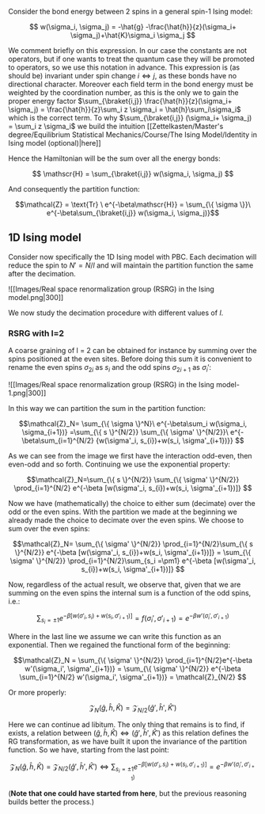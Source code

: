 Consider the bond energy between 2 spins in a general spin-1 Ising model:

$$ w(\sigma_i, \sigma_j) = -\hat{g} -\frac{\hat{h}}{z}(\sigma_i+ \sigma_j)+\hat{K}\sigma_i \sigma_j $$

We comment briefly on this expression. In our case the constants are not operators, but if one wants to treat the quantum case they will be promoted to operators, so we use this notation in advance.
This expression is (as should be) invariant under spin change $i \iff j$, as these bonds have no directional character. Moreover each field term in the bond energy must be weighted by the coordination number, as this is the only we to gain the proper energy factor $\sum_{\braket{i,j}} \frac{\hat{h}}{z}(\sigma_i+ \sigma_j) = \frac{\hat{h}}{z}\sum_i z \sigma_i = \hat{h}\sum_i\sigma_i$ which is the correct term. To why $\sum_{\braket{i,j}} (\sigma_i+ \sigma_j) = \sum_i z \sigma_i$ we build the intuition [[Zettelkasten/Master's degree/Equilibrium Statistical Mechanics/Course/The Ising Model/Identity in Ising model (optional)|here]]

Hence the Hamiltonian will be the sum over all the energy bonds:

$$ \mathscr{H} = \sum_{\braket{i,j}} w(\sigma_i, \sigma_j) $$

 And consequently the partition function:

$$\mathcal{Z} = \text{Tr} \ e^{-\beta\mathscr{H}} = \sum_{\{ \sigma \}}\ e^{-\beta\sum_{\braket{i,j}} w(\sigma_i, \sigma_j)}$$


## 1D Ising model

Consider now specifically the 1D Ising model with PBC. Each decimation will reduce the spin to $N' = N/l$ and will maintain the partition function the same after the decimation.

![[Images/Real space renormalization group (RSRG) in the Ising model.png|300]]

We now study the decimation procedure with different values of $l$.
### RSRG with l=2

A coarse graining of l = 2 can be obtained for instance by summing over the spins positioned at the even sites. Before doing this sum it is convenient to rename the even spins $\sigma_{2i}$ as $s_i$ and the odd spins $\sigma_{2i+1}$ as $\sigma_i'$:

![[Images/Real space renormalization group (RSRG) in the Ising model-1.png|300]]

In this way we can partition the sum in the partition function:

$$\mathcal{Z}_N= \sum_{\{ \sigma \}^N}\ e^{-\beta\sum_i w(\sigma_i, \sigma_{i+1})} =\sum_{\{ s \}^{N/2}} \sum_{\{ \sigma' \}^{N/2}}\ e^{-\beta\sum_{i=1}^{N/2} {w(\sigma'_i, s_{i})+w(s_i, \sigma'_{i+1})}} $$

As we can see from the image we first have the interaction odd-even, then even-odd and so forth.
Continuing we use the exponential property:

$$\mathcal{Z}_N=\sum_{\{ s \}^{N/2}} \sum_{\{ \sigma' \}^{N/2}} \prod_{i=1}^{N/2} e^{-\beta [w(\sigma'_i, s_{i})+w(s_i, \sigma'_{i+1})]} $$

Now we have (mathematically) the choice to either sum (decimate) over the odd or the even spins. With the partition we made at the beginning we already made the choice to decimate over the even spins.
We choose to sum over the even spins:

$$\mathcal{Z}_N= \sum_{\{ \sigma' \}^{N/2}} \prod_{i=1}^{N/2}\sum_{\{ s \}^{N/2}} e^{-\beta [w(\sigma'_i, s_{i})+w(s_i, \sigma'_{i+1})]} = \sum_{\{ \sigma' \}^{N/2}} \prod_{i=1}^{N/2}\sum_{s_i =\pm1} e^{-\beta [w(\sigma'_i, s_{i})+w(s_i, \sigma'_{i+1})]}  $$

Now, regardless of the actual result, we observe that, given that we are summing on the even spins the internal sum is a function of the odd spins, i.e.:

$$ \sum_{s_i =\pm1} e^{-\beta [w(\sigma'_i, s_{i})+w(s_i, \sigma'_{i+1})]} = f(\sigma_i', \sigma'_{i+1}) = e^{-\beta w'(\sigma_i', \sigma'_{i+1})}$$

Where in the last line we assume we can write this function as an exponential.
Then we regained the functional form of the beginning:

$$\mathcal{Z}_N = \sum_{\{ \sigma' \}^{N/2}} \prod_{i=1}^{N/2}e^{-\beta w'(\sigma_i', \sigma'_{i+1})} = \sum_{\{ \sigma' \}^{N/2}} e^{-\beta \sum_{i=1}^{N/2} w'(\sigma_i', \sigma'_{i+1})} = \mathcal{Z}_{N/2} $$

Or more properly:

$$\mathcal{Z}_N(\hat{g},\hat{h},\hat{K}) = \mathcal{Z}_{N/2}(\hat{g}',\hat{h}',\hat{K}') $$

Here we can continue ad libitum.
The only thing that remains is to find, if exists, a relation between $(\hat{g},\hat{h},\hat{K}) \iff (\hat{g}',\hat{h}',\hat{K}')$ as this relation defines the RG transformation, as we have built it upon the invariance of the partition function.
So we have, starting from the last point:

$$\mathcal{Z}_N(\hat{g},\hat{h},\hat{K}) = \mathcal{Z}_{N/2}(\hat{g}',\hat{h}',\hat{K}') \iff \sum_{s_i =\pm1} e^{-\beta [w(\sigma'_i, s_{i})+w(s_i, \sigma'_{i+1})]}  = e^{-\beta w'(\sigma_i', \sigma'_{i+1})} $$

(**Note that one could have started from here**, but the previous reasoning builds better the process.)


